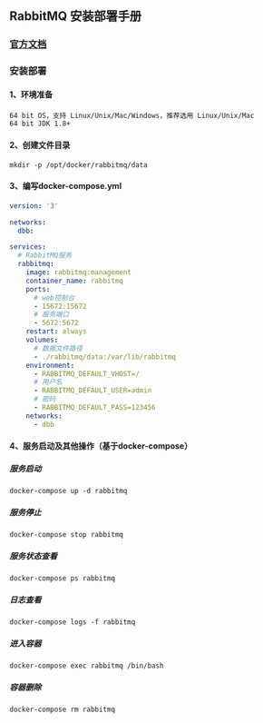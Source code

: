 ## RabbitMQ 安装部署手册

### [官方文档](https://www.rabbitmq.com/documentation.html)

### 安装部署

#### 1、环境准备

```
64 bit OS，支持 Linux/Unix/Mac/Windows，推荐选用 Linux/Unix/Mac
64 bit JDK 1.8+
```

#### 2、创建文件目录

```
mkdir -p /opt/docker/rabbitmq/data
```

#### 3、编写docker-compose.yml

```yml
version: '3'

networks:
  dbb:

services:
  # RabbitMQ服务
  rabbitmq:
    image: rabbitmq:management
    container_name: rabbitmq
    ports:
      # web控制台
      - 15672:15672
      # 服务端口
      - 5672:5672
    restart: always
    volumes:
      # 数据文件路径
      - ./rabbitmq/data:/var/lib/rabbitmq
    environment:
      - RABBITMQ_DEFAULT_VHOST=/
      # 用户名
      - RABBITMQ_DEFAULT_USER=admin
      # 密码
      - RABBITMQ_DEFAULT_PASS=123456
    networks:
      - dbb
```

#### 4、服务启动及其他操作（基于docker-compose）

##### 服务启动

```
docker-compose up -d rabbitmq
```

##### 服务停止

```
docker-compose stop rabbitmq
```

##### 服务状态查看

```
docker-compose ps rabbitmq
```

##### 日志查看

```
docker-compose logs -f rabbitmq
```

##### 进入容器

```
docker-compose exec rabbitmq /bin/bash
```

##### 容器删除

```
docker-compose rm rabbitmq
```